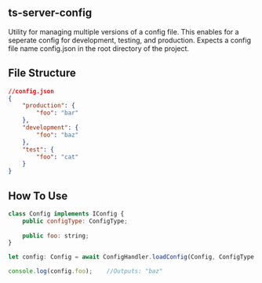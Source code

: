 
ts-server-config
---

Utility for managing multiple versions of a config file. This enables for a seperate config for development, testing, and production. Expects a config file name config.json in the root directory of the project.

File Structure
---

```json
//config.json
{
    "production": {
        "foo": "bar"
    },
    "development": {
        "foo": "baz"
    },
    "test": {
        "foo": "cat"
    }
}
```

How To Use
---

```js
class Config implements IConfig {
    public configType: ConfigType;
    
    public foo: string;
}

let config: Config = await ConfigHandler.loadConfig(Config, ConfigType.Development);

console.log(config.foo);    //Outputs: "baz"

```
